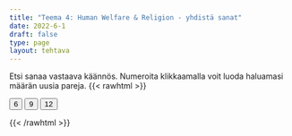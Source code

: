 ```yaml
---
title: "Teema 4: Human Welfare & Religion - yhdistä sanat"
date: 2022-6-1
draft: false
type: page
layout: tehtava
---
```

Etsi sanaa vastaava käännös. Numeroita klikkaamalla voit luoda haluamasi määrän uusia pareja.
{{< rawhtml >}}
<link rel="stylesheet" type="text/css" href="/css/yhdistely.css"/>
<div id="nappulat">
    <button id="kuusi">
    6
    </button>
    <button id="yhdeksän">
    9
    </button>
    <button id="kakstoista">
    12
    </button>
    </div>
<div id="tehtava" class="grid grid-cols-2">
 <div><ul id="terms"> </ul></div>
 <div><ul id="defs"> </ul></div>

</div>


<script> 
 
 //Execute a JavaScript immediately after a page has been loaded
window.onload = function() {

  //Data for terms and definitions. This can be stored in a separate .js file, in a JSON file or here in the main file
   var data = {
    terms: [{
     index: 0, text: 'avustus, tuki, etu'
}, { index: 1, text: 'viranomaiset'
}, { index: 2, text: 'kansalainen'
}, { index: 3, text: 'kansalaisuus'
}, { index: 4, text: 'lapsilisä'
}, { index: 5, text: 'lastenkoti'
}, { index: 6, text: 'päiväkoti'
}, { index: 7, text: 'vammaistuki'
}, { index: 8, text: 'tasa-arvo'
}, { index: 9, text: 'asunnottomuus'
}, { index: 10, text: 'asumistuki'
}, { index: 11, text: 'tulot'
}, { index: 12, text: 'tulovero'
}, { index: 13, text: 'terveydenhuolto'
}, { index: 14, text: 'vammaiset'
}, { index: 15, text: 'äitiyspakkaus'
}, { index: 16, text: 'köyhyys'
}, { index: 17, text: 'asukas'
}, { index: 18, text: 'jäädä eläkkeelle'
}, { index: 19, text: 'eläkeläinen'
}, { index: 20, text: 'vanhus'
}, { index: 21, text: 'palvelutalo'
}, { index: 22, text: 'sairauspäiväraha'
}, { index: 23, text: 'sosiaaliturva'
}, { index: 24, text: 'elintaso'
}, { index: 25, text: 'opintotuki'
}, { index: 26, text: 'avustus, valtionapu'
}, { index: 27, text: 'vanhukset'
}, { index: 28, text: 'työttömyyskorvaus'
}, { index: 29, text: 'hyvinvointivaltio'
}, { index: 30, text: 'siviilivihkiminen'
}, { index: 31, text: 'rekisteröity parisuhde'
}, { index: 32, text: 'avoliitto'
}, { index: 33, text: 'elatusapu'
}, { index: 34, text: 'huoltajuus'
}, { index: 35, text: 'avioero'
}, { index: 36, text: 'yhteishuoltajuus'
}, { index: 37, text: 'olla avoliitossa, asua yhdessä'
}, { index: 38, text: 'avioliitto'
}, { index: 39, text: 'avioehto'
}, { index: 40, text: 'ateismi'
}, { index: 41, text: 'kaste'
}, { index: 42, text: 'siunata'
}, { index: 43, text: 'ehtoollinen'
}, { index: 44, text: 'ripille pääsy'
}, { index: 45, text: 'isonen'
}, { index: 46, text: 'seurakunta (kirkkoväki)'
}, { index: 47, text: 'usko'
}, { index: 48, text: 'paasto'
}, { index: 49, text: 'virsi'
}, { index: 50, text: 'messu'
}, { index: 51, text: 'seurakunta'
}, { index: 52, text: 'rukoilla'
}, { index: 53, text: 'rukous'
}, { index: 54, text: 'saarnata'
}, { index: 55, text: 'Prometheus-leiri'
}, { index: 56, text: 'uskonto'
}, { index: 57, text: 'uskonnollinen'
}, { index: 58, text: 'pyhä'
}, { index: 59, text: 'maallinen'
}, { index: 60, text: 'saarna'
}, { index: 61, text: 'jumalanpalvelus'
},
    ],
    definitions: [{
     index: 0, text: 'allowance / benefit'
}, { index: 1, text: 'authorities'
}, { index: 2, text: 'citizen'
}, { index: 3, text: 'citizenship / nationality'
}, { index: 4, text: 'child benefit'
}, { index: 5, text: 'children’s home'
}, { index: 6, text: 'day care centre, kindergarten'
}, { index: 7, text: 'disability benefit'
}, { index: 8, text: 'equality'
}, { index: 9, text: 'homelessness'
}, { index: 10, text: 'housing benefit'
}, { index: 11, text: 'income'
}, { index: 12, text: 'income tax'
}, { index: 13, text: 'health care'
}, { index: 14, text: 'individuals with special needs'
}, { index: 15, text: 'maternity package'
}, { index: 16, text: 'poverty'
}, { index: 17, text: 'resident'
}, { index: 18, text: 'retire'
}, { index: 19, text: 'retiree / old age pensioner'
}, { index: 20, text: 'senior citizen'
}, { index: 21, text: 'sheltered housing'
}, { index: 22, text: 'sickness allowance'
}, { index: 23, text: 'social security'
}, { index: 24, text: 'standard of living'
}, { index: 25, text: 'student grant'
}, { index: 26, text: 'subsidy'
}, { index: 27, text: 'the elderly'
}, { index: 28, text: 'unemployment benefit'
}, { index: 29, text: 'welfare state'
}, { index: 30, text: 'civil ceremony'
}, { index: 31, text: 'civil partnership'
}, { index: 32, text: 'cohabitation'
}, { index: 33, text: 'child support'
}, { index: 34, text: 'custody'
}, { index: 35, text: 'divorce'
}, { index: 36, text: 'joint custody'
}, { index: 37, text: 'live together'
}, { index: 38, text: 'marriage'
}, { index: 39, text: 'prenuptial agreement'
}, { index: 40, text: 'atheism'
}, { index: 41, text: 'baptism / christening'
}, { index: 42, text: 'bless'
}, { index: 43, text: 'communion'
}, { index: 44, text: 'confirmation'
}, { index: 45, text: 'confirmation camp group leader'
}, { index: 46, text: 'congregation'
}, { index: 47, text: 'faith'
}, { index: 48, text: 'fast, fasting'
}, { index: 49, text: 'hymn'
}, { index: 50, text: 'mass'
}, { index: 51, text: 'parish'
}, { index: 52, text: 'pray'
}, { index: 53, text: 'prayer'
}, { index: 54, text: 'preach'
}, { index: 55, text: 'Prometheus camp'
}, { index: 56, text: 'religion'
}, { index: 57, text: 'religious'
}, { index: 58, text: 'sacred'
}, { index: 59, text: 'secular'
}, { index: 60, text: 'sermon'
}, { index: 61, text: 'service'
      },

    ],
    //this creates matches for indexes. This is a sort of an Answer Sheet
    pairs: {
      0: 0,
      1: 1,
      2: 2,
      3: 3,
      4: 4,
      5: 5,
      6: 6,
      7: 7,
      8: 8,
      9: 9,
      10: 10,
      11: 11,
      12: 12,
      13: 13,
      14: 14,
      15: 15,
      16: 16,
      17: 17,
      18: 18,
      19: 19,
      20: 20,
      21: 21,
      22: 22,
      23: 23,
      24: 24,
      25: 25,
      26: 26,
      27: 27,
      28: 28,
      29: 29,
      30: 30,
      31: 31,
      32: 32,
      33: 33,
      34: 34,
      35: 35,
      36: 36,
      37: 37,
      38: 38,
      39: 39,
      40: 40,
      41: 41,
      42: 42,
      43: 43,
      44: 44,
      45: 45,
      46: 46,
      47: 47,
      48: 48,
      49: 49,
      50: 50,
      51: 51,
      52: 52,
      53: 53,
      54: 54,
      55: 55,
      56: 56,
      57: 57,
      58: 58,
      59: 59,
      60: 60,
      61: 61,
    }
  };
    
for (var a=[],i=0;i<62;++i) a[i]=i;

function shufflee(array) {
  var tmp, current, top = array.length;
  if(top) while(--top) {
    current = Math.floor(Math.random() * (top + 1));
    tmp = array[current];
    array[current] = array[top];
    array[top] = tmp;
  }
  return array;
}

a = shufflee(a);
  

  var selectedTerm = null, //to make sure none is selected onload
    selectedDef = null,
    termsContainer = document.querySelector("#terms"), //list of terms
    defsContainer = document.querySelector("#defs"); //list of definitions

  //This function takes two arguments, that is one term and one def to compare if they match. It returns True or False after compairing values of the "pairs" object property.     
  function isMatch(termIndex, defIndex) {
    return data.pairs[termIndex] === defIndex;
  }

  //This function adds HTML elements and content to the specified container (UL).
  function createListHTML(list, container) {
    container.innerHTML = ""; //first, clean up any existing LI elements
    for (var i = 0; i < 62; i++) {
      container.innerHTML = container.innerHTML + "<li data-index='" + list[i]["index"] + "'>" + "<span>" + list[i]["text"] + "</span>" + "</li>";

    }
  }

function addCSS(css){
  var elem=document.createElement('style');
  if(elem.styleSheet && !elem.sheet)elem.styleSheet.cssText=css;
  else elem.appendChild(document.createTextNode(css));
  document.getElementsByTagName('head')[0].appendChild(elem); 
}

  createListHTML(data.terms, termsContainer);
  createListHTML(data.definitions, defsContainer);

  //listen for a "click" event on a list of Terms and store the clicked object in the target object
  termsContainer.addEventListener("click", function(e) {
    var target = e.target.parentNode;
    if (target.className === "score")
      return;
    var termIndex = Number(target.getAttribute("data-index"));
    //the condition is that only one LI can be selected
    if (selectedTerm !== null && selectedTerm !== termIndex) {
      termsContainer.querySelector("li[data-index='" + selectedTerm + "']").removeAttribute("data-selected");
    }

    //deletion of the decoration
    if (target.hasAttribute("data-selected")) {
      target.removeAttribute("data-selected");
      selectedTerm = null;
    }
    //selecting on click	
    else {
      target.setAttribute("data-selected", true);
      selectedTerm = termIndex;
    }

    if (selectedTerm !== null && selectedDef !== null) {
      var term = document.querySelector("#terms [data-index='" + selectedTerm + "']");
      var def = document.querySelector("#defs [data-index='" + selectedDef + "']");
      if (isMatch(selectedTerm, selectedDef)) {
				term.className = "score";
        def.className = "score";
  			numero++;
   			term.style.order = (numero);
   			def.style.order = (numero);
            }
      selectedTerm = null;
      selectedDef = null;
      term.removeAttribute("data-selected");
      def.removeAttribute("data-selected");
			    }
  })

  defsContainer.addEventListener("click", function(e) {
    var target = e.target.parentNode;
    if (target.className === "score")
      return;
    var defIndex = Number(target.getAttribute("data-index"));
    var defText = Number(target.getAttribute("data-index"))

    if (selectedDef !== null && selectedDef !== defIndex) {
      defsContainer.querySelector("li[data-index='" + selectedDef + "']").removeAttribute("data-selected");
    }

    if (target.hasAttribute("data-selected"))
      target.removeAttribute("data-selected");
    else
      target.setAttribute("data-selected", true);
    selectedDef = Number(target.getAttribute("data-index"));
    if (selectedTerm !== null && selectedDef !== null) {
      //var term = document.querySelector("#terms [data-index='"+selectedTerm+"']");
      var term = termsContainer.querySelector("[data-index='" + selectedTerm + "']");
      //var def = document.querySelector("#defs [data-index='"+selectedDef+"']");
      var def = defsContainer.querySelector("[data-index='" + selectedDef + "']");
      if (isMatch(selectedTerm, selectedDef)) {
				term.className = "score";
        def.className = "score";
  			numero++;
   			term.style.order = (numero);
   			def.style.order = (numero);
       }
      
      selectedTerm = null; //poista napautusten valinta
      selectedDef = null; //poista napautusten valinta
      term.removeAttribute("data-selected");
      def.removeAttribute("data-selected");
    }
  })

  function shuffle() {
    randomSort(data.terms)
    randomSort(data.definitions)
    createListHTML(data.terms, termsContainer)
    createListHTML(data.definitions, defsContainer)
    addCSS("div#tehtava li[data-index]{display: none;}")
    addCSS("div#tehtava li[data-index='" + a[0] + "']{display: flex;}")
		addCSS("div#tehtava li[data-index='" + a[1] + "']{display: flex;}")
    addCSS("div#tehtava li[data-index='" + a[2] + "']{display: flex;}")
    addCSS("div#tehtava li[data-index='" + a[3] + "']{display: flex;}")
    addCSS("div#tehtava li[data-index='" + a[4] + "']{display: flex;}")
    addCSS("div#tehtava li[data-index='" + a[5] + "']{display: flex;}")
  }
  
    function shuffle9() {
    randomSort(data.terms)
    randomSort(data.definitions)
    createListHTML(data.terms, termsContainer)
    createListHTML(data.definitions, defsContainer)
		addCSS("div#tehtava li[data-index]{display: none;}")
    addCSS("div#tehtava li[data-index='" + a[0] + "']{display: flex;}")
		addCSS("div#tehtava li[data-index='" + a[1] + "']{display: flex;}")
    addCSS("div#tehtava li[data-index='" + a[2] + "']{display: flex;}")
    addCSS("div#tehtava li[data-index='" + a[3] + "']{display: flex;}")
    addCSS("div#tehtava li[data-index='" + a[4] + "']{display: flex;}")
    addCSS("div#tehtava li[data-index='" + a[5] + "']{display: flex;}")
    addCSS("div#tehtava li[data-index='" + a[6] + "']{display: flex;}")
    addCSS("div#tehtava li[data-index='" + a[7] + "']{display: flex;}")
    addCSS("div#tehtava li[data-index='" + a[8] + "']{display: flex;}")
  }
  
      function shuffle12() {
    randomSort(data.terms)
    randomSort(data.definitions)
    createListHTML(data.terms, termsContainer)
    createListHTML(data.definitions, defsContainer)
addCSS("div#tehtava li[data-index]{display: none;}")
    addCSS("div#tehtava li[data-index='" + a[0] + "']{display: flex;}")
		addCSS("div#tehtava li[data-index='" + a[1] + "']{display: flex;}")
    addCSS("div#tehtava li[data-index='" + a[2] + "']{display: flex;}")
    addCSS("div#tehtava li[data-index='" + a[3] + "']{display: flex;}")
    addCSS("div#tehtava li[data-index='" + a[4] + "']{display: flex;}")
    addCSS("div#tehtava li[data-index='" + a[5] + "']{display: flex;}")
    addCSS("div#tehtava li[data-index='" + a[6] + "']{display: flex;}")
    addCSS("div#tehtava li[data-index='" + a[7] + "']{display: flex;}")
    addCSS("div#tehtava li[data-index='" + a[8] + "']{display: flex;}")
    addCSS("div#tehtava li[data-index='" + a[9] + "']{display: flex;}")
		addCSS("div#tehtava li[data-index='" + a[10] + "']{display: flex;}")
    addCSS("div#tehtava li[data-index='" + a[11] + "']{display: flex;}")
    addCSS("div#tehtava li[data-index='" + a[12] + "']{display: flex;}")
  }
  
  
  function randomSort(array) {
    var currentIndex = array.length,
      temporaryValue, randomIndex;

    // While there remain elements to shuffle...

    while (currentIndex !== 0) {

      // Pick a remaining element...
      randomIndex = Math.floor(Math.random() * currentIndex);
      currentIndex -= 1;

      // And swap it with the current element. SWAP
      temporaryValue = array[currentIndex];
      array[currentIndex] = array[randomIndex];
      array[randomIndex] = temporaryValue;
    }

    return array;
  }

  shuffle(); 
  
  document.getElementById("kuusi").addEventListener("click", function() {
        shuffle();
        a = shufflee(a);
      }   
       )
  document.getElementById("yhdeksän").addEventListener("click", function() {
        shuffle9();
        a = shufflee(a);
      }   
       )
  document.getElementById("kakstoista").addEventListener("click", function() {
        shuffle12();
        a = shufflee(a);
      }   
       )
       
  }

var numero = 0;

</script>
{{< /rawhtml >}}